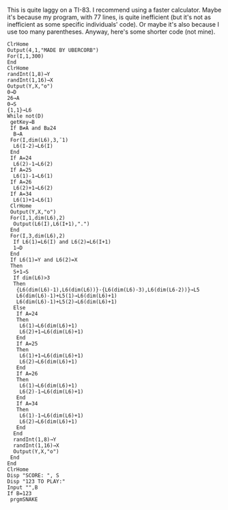 This is quite laggy on a TI-83. I recommend using a faster calculator. Maybe it's because my program, with 77 lines, is quite inefficient (but it's not as inefficient as some specific individuals' code). Or maybe it's also because I use too many parentheses. Anyway, here's some shorter code (not mine).

```
ClrHome
Output(4,1,"MADE BY UBERCORB")
For(I,1,300)
End
ClrHome
randInt(1,8)→Y
randInt(1,16)→X
Output(Y,X,"o")
0→D
26→A
0→S
{1,1}→L6
While not(D)
 getKey→B
 If B≠A and B≥24
  B→A
 For(I,dim(L6),3,¯1)
  L6(I-2)→L6(I)
 End
 If A=24
  L6(2)-1→L6(2)
 If A=25
  L6(1)-1→L6(1)
 If A=26
  L6(2)+1→L6(2)
 If A=34
  L6(1)+1→L6(1)
 ClrHome
 Output(Y,X,"o")
 For(I,1,dim(L6),2)
  Output(L6(I),L6(I+1),".")
 End
 For(I,3,dim(L6),2)
  If L6(1)=L6(I) and L6(2)=L6(I+1)
  1→D
 End
 If L6(1)=Y and L6(2)=X
 Then
  S+1→S
  If dim(L6)>3
  Then
   {L6(dim(L6)-1),L6(dim(L6))}-{L6(dim(L6)-3),L6(dim(L6-2))}→L5
   L6(dim(L6)-1)+L5(1)→L6(dim(L6)+1)
   L6(dim(L6)-1)+L5(2)→L6(dim(L6)+1)
  Else
   If A=24
   Then
    L6(1)→L6(dim(L6)+1)
    L6(2)+1→L6(dim(L6)+1)
   End
   If A=25
   Then
    L6(1)+1→L6(dim(L6)+1)
    L6(2)→L6(dim(L6)+1)
   End
   If A=26
   Then
    L6(1)→L6(dim(L6)+1)
    L6(2)-1→L6(dim(L6)+1)
   End
   If A=34
   Then
    L6(1)-1→L6(dim(L6)+1)
    L6(2)→L6(dim(L6)+1)
   End
  End
  randInt(1,8)→Y
  randInt(1,16)→X
  Output(Y,X,"o")
 End
End
ClrHome
Disp "SCORE: ", S
Disp "123 TO PLAY:"
Input "",B
If B=123
 prgmSNAKE
```
